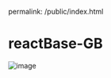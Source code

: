 permalink: /public/index.html

# reactBase-GB

![image](https://user-images.githubusercontent.com/78951227/154558226-960e8154-dda3-40e3-b7c9-31a2996cd573.png)

